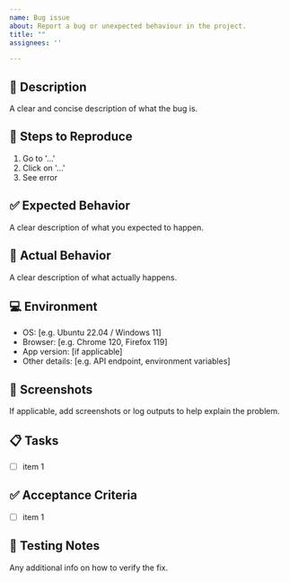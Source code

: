 ```yaml
---
name: Bug issue
about: Report a bug or unexpected behaviour in the project.
title: ""
assignees: ''

---
```


## 🐞 Description
A clear and concise description of what the bug is.

## 🔁 Steps to Reproduce
1. Go to '...'
2. Click on '...'
3. See error

## ✅ Expected Behavior
A clear description of what you expected to happen.

## 🚫 Actual Behavior
A clear description of what actually happens.

## 💻 Environment
- OS: [e.g. Ubuntu 22.04 / Windows 11]
- Browser: [e.g. Chrome 120, Firefox 119]
- App version: [if applicable]
- Other details: [e.g. API endpoint, environment variables]

## 🧾 Screenshots
If applicable, add screenshots or log outputs to help explain the problem.

## 📋 Tasks
- [ ] item 1

## ✅ Acceptance Criteria
- [ ] item 1

## 🧪 Testing Notes
Any additional info on how to verify the fix.
